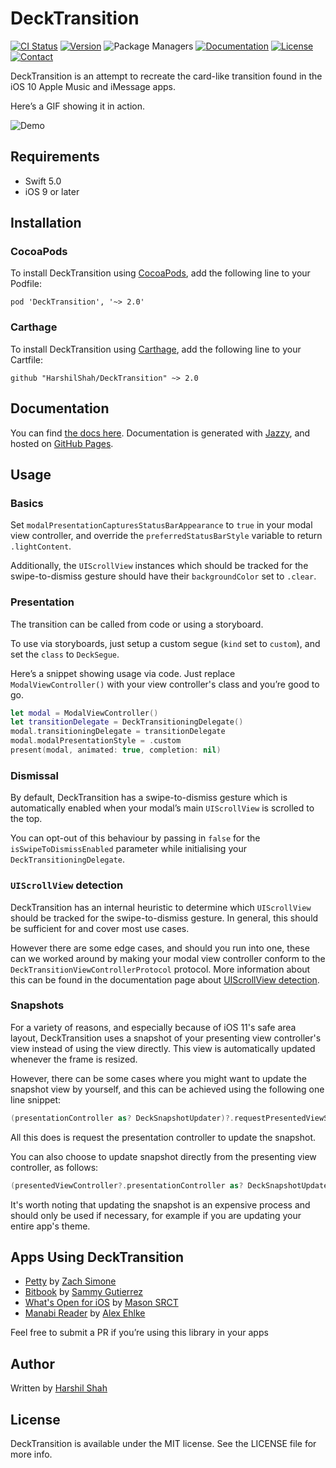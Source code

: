 # DeckTransition

[![CI Status](http://img.shields.io/travis/HarshilShah/DeckTransition.svg)](https://travis-ci.org/HarshilShah/DeckTransition)
[![Version](https://img.shields.io/github/release/HarshilShah/DeckTransition.svg)](https://github.com/HarshilShah/DeckTransition/releases/latest)
![Package Managers](https://img.shields.io/badge/supports-CocoaPods%20%7C%20Carthage-orange.svg)
[![Documentation](https://cdn.rawgit.com/HarshilShah/DeckTransition/master/docs/badge.svg)](https://harshilshah.github.com/DeckTransition)
[![License](https://img.shields.io/badge/license-MIT-999999.svg)](https://github.com/HarshilShah/DeckTransition/blob/master/LICENSE)
[![Contact](https://img.shields.io/badge/contact-%40HarshilShah1910-3a8fc1.svg)](https://twitter.com/HarshilShah1910)

DeckTransition is an attempt to recreate the card-like transition found in the iOS 10 Apple Music and iMessage apps.

Hereʼs a GIF showing it in action.

![Demo](https://raw.githubusercontent.com/HarshilShah/DeckTransition/master/Resources/demo.gif)

## Requirements

- Swift 5.0
- iOS 9 or later

## Installation

### CocoaPods

To install DeckTransition using [CocoaPods](http://cocoapods.org), add the following line to your Podfile:

```
pod 'DeckTransition', '~> 2.0'
```

### Carthage

To install DeckTransition using [Carthage](https://github.com/Carthage/Carthage), add the following line to your Cartfile:

```
github "HarshilShah/DeckTransition" ~> 2.0
```

## Documentation

You can find [the docs here](https://harshilshah.github.io/DeckTransition "Documentation"). Documentation is generated with [Jazzy](https://github.com/realm/jazzy), and hosted on [GitHub Pages](https://pages.github.com).

## Usage

### Basics

Set `modalPresentationCapturesStatusBarAppearance` to `true` in your modal view controller, and override the `preferredStatusBarStyle` variable to return `.lightContent`.

Additionally, the `UIScrollView` instances which should be tracked for the swipe-to-dismiss gesture should have their `backgroundColor` set to `.clear`.

### Presentation

The transition can be called from code or using a storyboard.

To use via storyboards, just setup a custom segue (`kind` set to `custom`), and set the `class` to `DeckSegue`.

Hereʼs a snippet showing usage via code. Just replace `ModalViewController()` with your view controller's class and youʼre good to go.

```swift
let modal = ModalViewController()
let transitionDelegate = DeckTransitioningDelegate()
modal.transitioningDelegate = transitionDelegate
modal.modalPresentationStyle = .custom
present(modal, animated: true, completion: nil)
```

### Dismissal

By default, DeckTransition has a swipe-to-dismiss gesture which is automatically enabled when your modalʼs main `UIScrollView` is scrolled to the top.

You can opt-out of this behaviour by passing in `false` for the `isSwipeToDismissEnabled` parameter while initialising your `DeckTransitioningDelegate`.

### `UIScrollView` detection

DeckTransition has an internal heuristic to determine which `UIScrollView` should be tracked for the swipe-to-dismiss gesture. In general, this should be sufficient for and cover most use cases.

However there are some edge cases, and should you run into one, these can we worked around by making your modal view controller conform to the `DeckTransitionViewControllerProtocol` protocol. More information about this can be found in the documentation page about [UIScrollView detection](https://harshilshah.github.io/DeckTransition/uiscrollview-detection.html).

### Snapshots

For a variety of reasons, and especially because of iOS 11's safe area layout, DeckTransition uses a snapshot of your presenting view controller's view instead of using the view directly. This view is automatically updated whenever the frame is resized.

However, there can be some cases where you might want to update the snapshot view by yourself, and this can be achieved using the following one line snippet:

```swift
(presentationController as? DeckSnapshotUpdater)?.requestPresentedViewSnapshotUpdate()
```

All this does is request the presentation controller to update the snapshot.

You can also choose to update snapshot directly from the presenting view controller, as follows:

```swift
(presentedViewController?.presentationController as? DeckSnapshotUpdater)?.requestPresentedViewSnapshotUpdate()
```

It's worth noting that updating the snapshot is an expensive process and should only be used if necessary, for example if you are updating your entire app's theme.

## Apps Using DeckTransition
- [Petty](https://zachsim.one/projects/petty) by [Zach Simone](https://twitter.com/zachsimone)
- [Bitbook](https://bitbookapp.com) by [Sammy Gutierrez](https://sammygutierrez.com)
- [What's Open for iOS](https://git.gmu.edu/srct/whats-open-ios) by [Mason SRCT](https://srct.gmu.edu/)
- [Manabi Reader](https://reader.manabi.io) by [Alex Ehlke](https://twitter.com/aehlke)

Feel free to submit a PR if you’re using this library in your apps

## Author

Written by [Harshil Shah](https://twitter.com/HarshilShah1910)

## License

DeckTransition is available under the MIT license. See the LICENSE file for more info.
